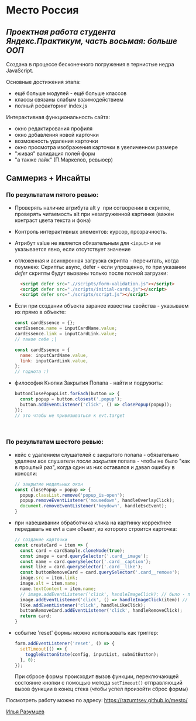 # Место Россия

## _Проектная работа студента Яндекс.Практикум, часть восьмая: больше ООП_

Создана в процессе бесконечного погружения в тернистые недра JavaScript.

Основные достижения этапа:
* ещё больше модулей - ещё больше классов
* классы связаны слабым взаимодействием
* полный рефакторинг index.js

Интерактивная функциональность сайта:
* окно редактирования профиля
* окно добавления новой карточки
* возможность удаления карточки
* окно просмотра изображения карточки в увеличенном размере
* "живая" валидация полей форм
* "а также лайк" (П.Маркелов, ревьюер)

## Саммериз + Инсайты
### По результатам пятого ревью:

* Проверять наличие атрибута alt у <img> при сотворении в скрипте, проверять читаемость alt при незагруженной картинке (важен контраст цвета текста и фона)
* Контроль интерактивных элементов: курсор, прозрачность.
* Атрибут value не является обязательным для ```<input>``` и не указывается явно, если отсутствует значение
* отложенная и асинхронная загрузка скрипта - перечитать, когда поумнею: Скрипты: async, defer - если упрощенно, то при указании _defer_ скрипты будут вызваны только после полной загрузки:
  ```HTML
    <script defer src=".//scripts/form-validation.js"></script>
    <script defer src="./scripts/initial-cards.js"></script>
    <script defer src="./scripts/script.js"></script>
  ```
* Если при создании объекта заранее известны свойства - указываем их прямо в объекте:
  ```JavaScript
  const cardEssence = {};
  cardEssence.name = inputCardName.value;
  cardEssence.link = inputCardLink.value;
  // такое себе ;|

  const cardEssence = {
    name: inputCardName.value,
    link: inputCardLink.value,
  };
  // годнота :)
  ```

* философия Кнопки Закрытия Попапа - найти и подружить:
  ```JavaScript
  buttonClosePopupList.forEach(button => {
    const popup = button.closest('.popup');
    button.addEventListener('click', () => closePopup(popup));
  });
  // это чтобы не привязываться к evt.target
  ```
‌
### По результатам шестого ревью:

* кейс с удалением слушателей с закрытого попапа - обязательно удаляем _все_ слушатели _после закрытия_ попапа - чтобы не было "как в прошлый раз", когда один из них оставался и давал ошибку в консоли:
  ```JavaScript
  // закрытие модальных окон
  const closePopup = popup => {
    popup.classList.remove('popup_is-open');
    popup.removeEventListener('mousedown', handleOverlayClick);
    document.removeEventListener('keydown', handleEscEvent);
  }
  ```

* при навешивании обработчика клика на картинку корректнее передавать не evt а сам объект, из которого строится карточка:
  ```JavaScript
  // создание карточки
  const createCard = item => {
    const card = cardSample.cloneNode(true);
    const image = card.querySelector('.card__image');
    const name = card.querySelector('.card__caption');
    const like = card.querySelector('.card__like');
    const buttonRemoveCard = card.querySelector('.card__remove');
    image.src = item.link;
    image.alt = item.name;
    name.textContent = item.name;
    // image.addEventListener('click', handleImageClick); // было - передавалось события
    image.addEventListener('click', () => handleImageClick(item)) // стало - передается первоначальный объект
    like.addEventListener('click', handleLikeClick);
    buttonRemoveCard.addEventListener('click', handleRemoveClick);
    return card;
  }
  ```

* событие 'reset' формы можно использовать как триггер:
  ```JavaScript
  form.addEventListener('reset', () => {
    setTimeout(() => {
      toggleButtonState(config, inputList, submitButton);
    }, 0);
  });
  ```
  При сбросе формы происходит вызов функции, переключающей состояние кнопки с помощью метода ```setTimeout()``` отправляющий вызов функции в конец стека (чтобы успел произойти сброс формы)


Посмотреть работу можно по адресу: https://razumtsev.github.io/mesto/

[Илья Разумцев](mailto:razumtsev.il@yandex.ru)
